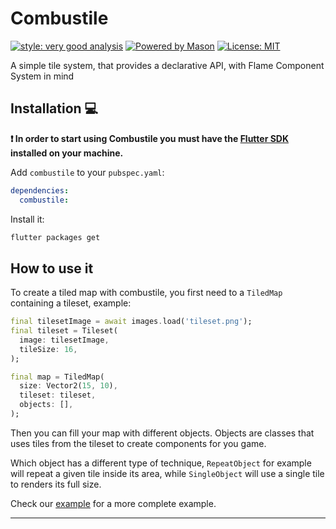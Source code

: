 # Combustile

[![style: very good analysis][very_good_analysis_badge]][very_good_analysis_link]
[![Powered by Mason](https://img.shields.io/endpoint?url=https%3A%2F%2Ftinyurl.com%2Fmason-badge)](https://github.com/felangel/mason)
[![License: MIT][license_badge]][license_link]

A simple tile system, that provides a declarative API, with Flame Component System in mind

## Installation 💻

**❗ In order to start using Combustile you must have the [Flutter SDK][flutter_install_link] installed on your machine.**

Add `combustile` to your `pubspec.yaml`:

```yaml
dependencies:
  combustile:
```

Install it:

```sh
flutter packages get
```

## How to use it

To create a tiled map with combustile, you first need to a `TiledMap` containing a tileset, example:

```dart
final tilesetImage = await images.load('tileset.png');
final tileset = Tileset(
  image: tilesetImage,
  tileSize: 16,
);

final map = TiledMap(
  size: Vector2(15, 10),
  tileset: tileset,
  objects: [],
);
```

Then you can fill your map with different objects. Objects are classes that uses tiles from the tileset
to create components for you game.

Which object has a different type of technique, `RepeatObject` for example will repeat a given tile inside
its area, while `SingleObject` will use a single tile to renders its full size.

Check our [example](./packages/combustile/example) for a more complete example.

---

[flutter_install_link]: https://docs.flutter.dev/get-started/install
[github_actions_link]: https://docs.github.com/en/actions/learn-github-actions
[license_badge]: https://img.shields.io/badge/license-MIT-blue.svg
[license_link]: https://opensource.org/licenses/MIT
[logo_black]: https://raw.githubusercontent.com/VGVentures/very_good_brand/main/styles/README/vgv_logo_black.png#gh-light-mode-only
[logo_white]: https://raw.githubusercontent.com/VGVentures/very_good_brand/main/styles/README/vgv_logo_white.png#gh-dark-mode-only
[mason_link]: https://github.com/felangel/mason
[very_good_analysis_badge]: https://img.shields.io/badge/style-very_good_analysis-B22C89.svg
[very_good_analysis_link]: https://pub.dev/packages/very_good_analysis
[very_good_cli_link]: https://pub.dev/packages/very_good_cli
[very_good_coverage_link]: https://github.com/marketplace/actions/very-good-coverage
[very_good_ventures_link]: https://verygood.ventures
[very_good_ventures_link_light]: https://verygood.ventures#gh-light-mode-only
[very_good_ventures_link_dark]: https://verygood.ventures#gh-dark-mode-only
[very_good_workflows_link]: https://github.com/VeryGoodOpenSource/very_good_workflows
